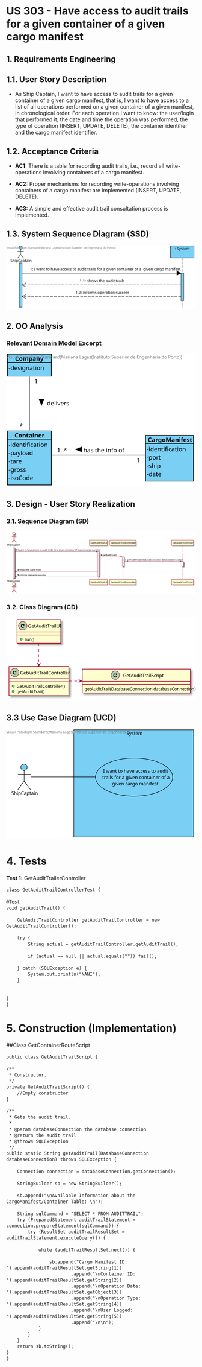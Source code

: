 # US 303 - Have access to audit trails for a given container of a given cargo manifest

## 1. Requirements Engineering

## 1.1. User Story Description

* As Ship Captain, I want to have access to audit trails for a given container of a
  given cargo manifest, that is, I want to have access to a list of all operations performed on
  a given container of a given manifest, in chronological order. For each operation I want to
  know: the user/login that performed it, the date and time the operation was performed,
  the type of operation (INSERT, UPDATE, DELETE), the container identifier and the
  cargo manifest identifier.
  
## 1.2. Acceptance Criteria

* **AC1:** There is a table for recording audit trails, i.e., record all write-operations
  involving containers of a cargo manifest.
  
* **AC2:** Proper mechanisms for recording write-operations involving containers
  of a cargo manifest are implemented (INSERT, UPDATE, DELETE).

* **AC3:** A simple and effective audit trail consultation process is implemented.

## 1.3. System Sequence Diagram (SSD)

![US304_SSD](US304_SSD.svg)

## 2. OO Analysis

### Relevant Domain Model Excerpt

![US304_DM](US304_DM.svg)

## 3. Design - User Story Realization

### 3.1. Sequence Diagram (SD)

![US304_SD](US304_SD.svg)

### 3.2. Class Diagram (CD)

![US304_CD](US304_CD.svg)

## 3.3 Use Case Diagram (UCD)

![US304_UCD](US304_UCD.svg)

# 4. Tests

**Test 1:** GetAuditTrailerController

    class GetAuditTrailControllerTest {

    @Test
    void getAuditTrail() {

        GetAuditTrailController getAuditTrailController = new GetAuditTrailController();

        try {
            String actual = getAuditTrailController.getAuditTrail();

            if (actual == null || actual.equals("")) fail();

        } catch (SQLException e) {
            System.out.println("NANI");
        }


    }
    }

# 5. Construction (Implementation)



##Class GetContainerRouteScript
    
    public class GetAuditTrailScript {

    /**
     * Constructor.
     */
    private GetAuditTrailScript() {
        //Empty constructor
    }

    /**
     * Gets the audit trail.
     *
     * @param databaseConnection the database connection
     * @return the audit trail
     * @throws SQLException
     */
    public static String getAuditTrail(DatabaseConnection databaseConnection) throws SQLException {

        Connection connection = databaseConnection.getConnection();

        StringBuilder sb = new StringBuilder();

        sb.append("\nAvailable Information about the CargoManifest/Container Table: \n");

        String sqlCommand = "SELECT * FROM AUDITTRAIL";
        try (PreparedStatement auditTrailStatement = connection.prepareStatement(sqlCommand)) {
            try (ResultSet auditTrailResultSet = auditTrailStatement.executeQuery()) {

                while (auditTrailResultSet.next()) {

                    sb.append("Cargo Manifest ID: ").append(auditTrailResultSet.getString(1))
                            .append("\nContainer ID: ").append(auditTrailResultSet.getString(2))
                            .append("\nOperation Date: ").append(auditTrailResultSet.getObject(3))
                            .append("\nOperation Type: ").append(auditTrailResultSet.getString(4))
                            .append("\nUser Logged: ").append(auditTrailResultSet.getString(5))
                            .append("\n\n");
                }
            }
        }
        return sb.toString();
    }
    }
